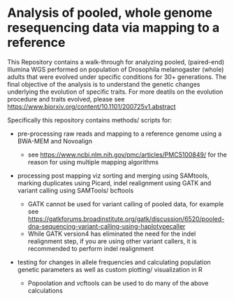 Analysis of pooled, whole genome resequencing data via mapping to a reference
=============================================================================

This Repository contains a walk-through for analyzing pooled, (paired-end) Illumina WGS performed on population of Drosophila melanogaster (whole) adults that were evolved under specific conditions for 30+ generations. The final objective of the analysis is to understand the genetic changes underlying the evolution of specific traits. For more deatils on the evolution procedure and traits evolved, please see https://www.biorxiv.org/content/10.1101/200725v1.abstract 

Specifically this repository contains methods/ scripts for:
- pre-processing raw reads and mapping to a reference genome using a BWA-MEM and Novoalign
  - see https://www.ncbi.nlm.nih.gov/pmc/articles/PMC5100849/ for the reason for using multiple mapping algorithms
  

- processing post mapping viz sorting and merging using SAMtools, marking duplicates using Picard, indel realignment using GATK and variant calling using SAMTools/ bcftools 
  - GATK cannot be used for variant calling of pooled data, for example see https://gatkforums.broadinstitute.org/gatk/discussion/6520/pooled-dna-sequencing-variant-calling-using-haplotypecaller
  - While GATK version4 has eliminated the need for the indel realignment step, if you are using other variant callers, it is recommended to perform indel realignment
  

- testing for changes in allele frequencies and calculating population genetic parameters as well as custom plotting/ visualization in R
  - Popoolation and vcftools can be used to do many of the above calculations 
